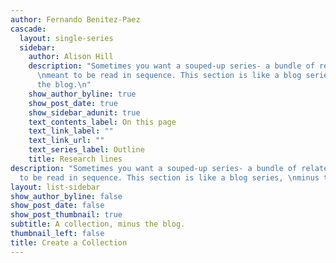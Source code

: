 ```yaml
---
author: Fernando Benitez-Paez
cascade:
  layout: single-series
  sidebar:
    author: Alison Hill
    description: "Sometimes you want a souped-up series- a bundle of related pages
      \nmeant to be read in sequence. This section is like a blog series, \nminus
      the blog.\n"
    show_author_byline: true
    show_post_date: true
    show_sidebar_adunit: true
    text_contents_label: On this page
    text_link_label: ""
    text_link_url: ""
    text_series_label: Outline
    title: Research lines
description: "Sometimes you want a souped-up series- a bundle of related pages \nmeant
  to be read in sequence. This section is like a blog series, \nminus the blog.\n"
layout: list-sidebar
show_author_byline: false
show_post_date: false
show_post_thumbnail: true
subtitle: A collection, minus the blog.
thumbnail_left: false
title: Create a Collection
---
```

